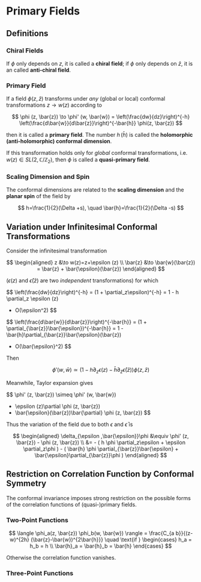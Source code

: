 # Primary Fields

## Definitions

### Chiral Fields

If $\phi$ only depends on $z$, it is called a **chiral field**; if $\phi$ only depends on $\bar{z}$, it is an called **anti-chiral field**.

### Primary Field

If a field $\phi (z, \bar{z})$ transforms under *any* (global or local) conformal transformations $z\to w(z)$ according to

$$
\phi (z, \bar{z}) 
\to 
\phi' (w, \bar{w})
= \left(\frac{dw}{dz}\right)^{-h}
\left(\frac{d\bar{w}}{d\bar{z}}\right)^{-\bar{h}}
\phi(z, \bar{z})
$$

then it is called a **primary field**. The number $h \, (\bar{h})$ is called the **holomorphic (anti-holomorphic) conformal dimension**. 

If this transformation holds only for *global* conformal transformations, i.e. $w(z) \in SL(2,\mathbb{C} / \mathbb{Z}_2)$, then $\phi$ is called a **quasi-primary field**.

### Scaling Dimension and Spin

The conformal dimensions are related to the **scaling dimension** and the **planar spin** of the field by

$$
h=\frac{1}{2}(\Delta +s), \quad
\bar{h}=\frac{1}{2}(\Delta -s)
$$

## Variation under Infinitesimal Conformal Transformations

Consider the infinitesimal transformation

$$
\begin{aligned}
    z &\to 
    w(z)=z+\epsilon (z)
    \\
    \bar{z} &\to 
    \bar{w}(\bar{z}) = \bar{z} + \bar{\epsilon}(\bar{z})
\end{aligned}
$$

($\epsilon (z)$ and $\bar{\epsilon}(\bar{z})$ are two *independent* transformations) for which

$$
\left(\frac{dw}{dz}\right)^{-h}
= (1 + \partial_z\epsilon)^{-h}
= 1 - h \partial_z \epsilon (z)
+ O(\epsilon^2)
$$

$$
\left(\frac{d\bar{w}}{d\bar{z}}\right)^{-\bar{h}}
= (1 + \partial_{\bar{z}}\bar{\epsilon})^{-\bar{h}}
= 1 - \bar{h}\partial_{\bar{z}}\bar{\epsilon}(\bar{z})
+ O(\bar{\epsilon}^2)
$$

Then

$$
\phi' (w, \bar{w})
\simeq \left(
    1 - h\partial_z\epsilon (z)
    - \bar{h}\partial_{\bar{z}}\bar{\epsilon}(\bar{z})
\right) \phi (z, \bar{z})
$$

Meanwhile, Taylor expansion gives

$$
\phi' (z, \bar{z})
\simeq \phi' (w, \bar{w})
- \epsilon (z)\partial \phi (z, \bar{z})
- \bar{\epsilon}(\bar{z})\bar{\partial} \phi (z, \bar{z})
$$

Thus the variation of the field due to both $\epsilon$ and $\bar{\epsilon}$ is

$$
\begin{aligned}
    \delta_{\epsilon ,\bar{\epsilon}}\phi 
    &\equiv \phi' (z, \bar{z}) - \phi (z, \bar{z})
    \\
    &= - (
        h \phi \partial_z\epsilon 
        + \epsilon \partial_z\phi
    ) - (
        \bar{h} \phi \partial_{\bar{z}}\bar{\epsilon}
        + \bar{\epsilon}\partial_{\bar{z}}\phi
    )
\end{aligned}
$$

## Restriction on Correlation Function by Conformal Symmetry

The conformal invariance imposes strong restriction on the possible
forms of the correlation functions of (quasi-)primary fields.

### Two-Point Functions

$$
\langle \phi_a(z, \bar{z}) \phi_b(w, \bar{w}) \rangle 
= \frac{C_{a b}}{(z-w)^{2h} (\bar{z}-\bar{w})^{2\bar{h}}} 
\quad \text{if }
\begin{cases}
    h_a = h_b = h \\
    \bar{h}_a = \bar{h}_b = \bar{h}
\end{cases}
$$

Otherwise the correlation function vanishes.

### Three-Point Functions